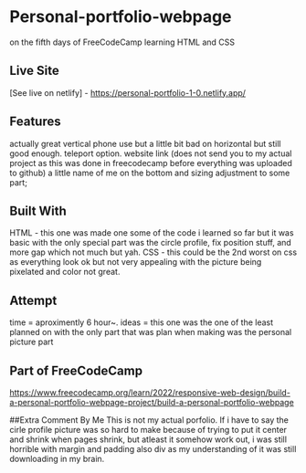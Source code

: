 # Personal-portfolio-webpage
on the fifth days of FreeCodeCamp learning HTML and CSS 

## Live Site
[See live on netlify] - https://personal-portfolio-1-0.netlify.app/

## Features
actually great vertical phone use but a little bit bad on horizontal but still good enough.
teleport option.
website link (does not send you to my actual project as this was done in freecodecamp before everything was uploaded to github)
a little name of me on the bottom and sizing adjustment to some part;



## Built With
HTML - this one was made one some of the code i learned so far but it was basic with the only special part was the circle profile, fix position stuff, and more gap which not much but yah.
CSS - this could be the 2nd worst on css as everything look ok but not very appealing with the picture being pixelated and color not great.


## Attempt
time = aproximently 6 hour~.
ideas = this one was the one of the least planned on with the only part that was plan when making was the personal picture part

## Part of FreeCodeCamp
https://www.freecodecamp.org/learn/2022/responsive-web-design/build-a-personal-portfolio-webpage-project/build-a-personal-portfolio-webpage

##Extra Comment By Me
This is not my actual porfolio. If i have to say the cirle profile picture was so hard to make because of trying to put it center and shrink when pages shrink, but atleast it somehow work out, i was still horrible with margin and padding also div as my understanding of it was still downloading in my brain.

